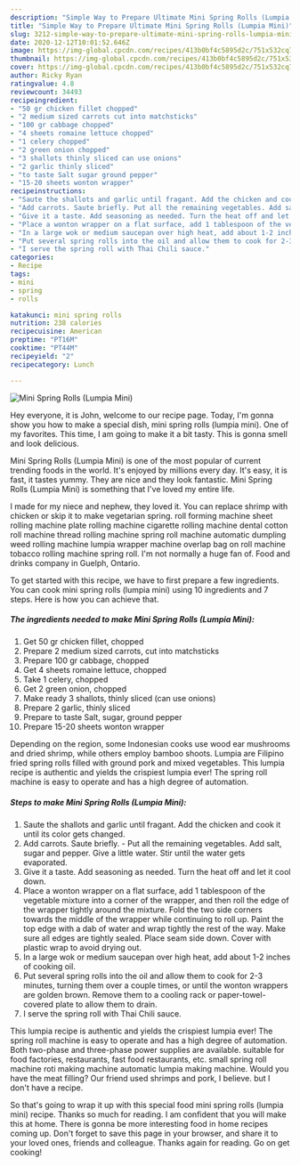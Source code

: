 ```yaml
---
description: "Simple Way to Prepare Ultimate Mini Spring Rolls (Lumpia Mini)"
title: "Simple Way to Prepare Ultimate Mini Spring Rolls (Lumpia Mini)"
slug: 3212-simple-way-to-prepare-ultimate-mini-spring-rolls-lumpia-mini
date: 2020-12-12T10:01:52.646Z
image: https://img-global.cpcdn.com/recipes/413b0bf4c5895d2c/751x532cq70/mini-spring-rolls-lumpia-mini-recipe-main-photo.jpg
thumbnail: https://img-global.cpcdn.com/recipes/413b0bf4c5895d2c/751x532cq70/mini-spring-rolls-lumpia-mini-recipe-main-photo.jpg
cover: https://img-global.cpcdn.com/recipes/413b0bf4c5895d2c/751x532cq70/mini-spring-rolls-lumpia-mini-recipe-main-photo.jpg
author: Ricky Ryan
ratingvalue: 4.8
reviewcount: 34493
recipeingredient:
- "50 gr chicken fillet chopped"
- "2 medium sized carrots cut into matchsticks"
- "100 gr cabbage chopped"
- "4 sheets romaine lettuce chopped"
- "1 celery chopped"
- "2 green onion chopped"
- "3 shallots thinly sliced can use onions"
- "2 garlic thinly sliced"
- "to taste Salt sugar ground pepper"
- "15-20 sheets wonton wrapper"
recipeinstructions:
- "Saute the shallots and garlic until fragant. Add the chicken and cook it until its color gets changed."
- "Add carrots. Saute briefly. Put all the remaining vegetables. Add salt, sugar and pepper. Give a little water. Stir until the water gets evaporated."
- "Give it a taste. Add seasoning as needed. Turn the heat off and let it cool down."
- "Place a wonton wrapper on a flat surface, add 1 tablespoon of the vegetable mixture into a corner of the wrapper, and then roll the edge of the wrapper tightly around the mixture. Fold the two side corners towards the middle of the wrapper while continuing to roll up. Paint the top edge with a dab of water and wrap tightly the rest of the way. Make sure all edges are tightly sealed. Place seam side down. Cover with plastic wrap to avoid drying out."
- "In a large wok or medium saucepan over high heat, add about 1-2 inches of cooking oil."
- "Put several spring rolls into the oil and allow them to cook for 2-3 minutes, turning them over a couple times, or until the wonton wrappers are golden brown. Remove them to a cooling rack or paper-towel-covered plate to allow them to drain."
- "I serve the spring roll with Thai Chili sauce."
categories:
- Recipe
tags:
- mini
- spring
- rolls

katakunci: mini spring rolls 
nutrition: 238 calories
recipecuisine: American
preptime: "PT16M"
cooktime: "PT44M"
recipeyield: "2"
recipecategory: Lunch

---
```



![Mini Spring Rolls (Lumpia Mini)](https://img-global.cpcdn.com/recipes/413b0bf4c5895d2c/751x532cq70/mini-spring-rolls-lumpia-mini-recipe-main-photo.jpg)

Hey everyone, it is John, welcome to our recipe page. Today, I'm gonna show you how to make a special dish, mini spring rolls (lumpia mini). One of my favorites. This time, I am going to make it a bit tasty. This is gonna smell and look delicious.

Mini Spring Rolls (Lumpia Mini) is one of the most popular of current trending foods in the world. It's enjoyed by millions every day. It's easy, it is fast, it tastes yummy. They are nice and they look fantastic. Mini Spring Rolls (Lumpia Mini) is something that I've loved my entire life.

I made for my niece and nephew, they loved it. You can replace shrimp with chicken or skip it to make vegetarian spring. roll forming machine sheet rolling machine plate rolling machine cigarette rolling machine dental cotton roll machine thread rolling machine spring roll machine automatic dumpling weed rolling machine lumpia wrapper machine overlap bag on roll machine tobacco rolling machine spring roll. I&#39;m not normally a huge fan of. Food and drinks company in Guelph, Ontario.


To get started with this recipe, we have to first prepare a few ingredients. You can cook mini spring rolls (lumpia mini) using 10 ingredients and 7 steps. Here is how you can achieve that.

<!--inarticleads1-->

##### The ingredients needed to make Mini Spring Rolls (Lumpia Mini):

1. Get 50 gr chicken fillet, chopped
1. Prepare 2 medium sized carrots, cut into matchsticks
1. Prepare 100 gr cabbage, chopped
1. Get 4 sheets romaine lettuce, chopped
1. Take 1 celery, chopped
1. Get 2 green onion, chopped
1. Make ready 3 shallots, thinly sliced (can use onions)
1. Prepare 2 garlic, thinly sliced
1. Prepare to taste Salt, sugar, ground pepper
1. Prepare 15-20 sheets wonton wrapper


Depending on the region, some Indonesian cooks use wood ear mushrooms and dried shrimp, while others employ bamboo shoots. Lumpia are Filipino fried spring rolls filled with ground pork and mixed vegetables. This lumpia recipe is authentic and yields the crispiest lumpia ever! The spring roll machine is easy to operate and has a high degree of automation. 

<!--inarticleads2-->

##### Steps to make Mini Spring Rolls (Lumpia Mini):

1. Saute the shallots and garlic until fragant. Add the chicken and cook it until its color gets changed.
1. Add carrots. Saute briefly. - Put all the remaining vegetables. Add salt, sugar and pepper. Give a little water. Stir until the water gets evaporated.
1. Give it a taste. Add seasoning as needed. Turn the heat off and let it cool down.
1. Place a wonton wrapper on a flat surface, add 1 tablespoon of the vegetable mixture into a corner of the wrapper, and then roll the edge of the wrapper tightly around the mixture. Fold the two side corners towards the middle of the wrapper while continuing to roll up. Paint the top edge with a dab of water and wrap tightly the rest of the way. Make sure all edges are tightly sealed. Place seam side down. Cover with plastic wrap to avoid drying out.
1. In a large wok or medium saucepan over high heat, add about 1-2 inches of cooking oil.
1. Put several spring rolls into the oil and allow them to cook for 2-3 minutes, turning them over a couple times, or until the wonton wrappers are golden brown. Remove them to a cooling rack or paper-towel-covered plate to allow them to drain.
1. I serve the spring roll with Thai Chili sauce.


This lumpia recipe is authentic and yields the crispiest lumpia ever! The spring roll machine is easy to operate and has a high degree of automation. Both two-phase and three-phase power supplies are available. suitable for food factories, restaurants, fast food restaurants, etc. small spring roll machine roti making machine automatic lumpia making machine. Would you have the meat filling? Our friend used shrimps and pork, I believe. but I don&#39;t have a recipe. 

So that's going to wrap it up with this special food mini spring rolls (lumpia mini) recipe. Thanks so much for reading. I am confident that you will make this at home. There is gonna be more interesting food in home recipes coming up. Don't forget to save this page in your browser, and share it to your loved ones, friends and colleague. Thanks again for reading. Go on get cooking!
